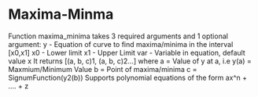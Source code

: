 # Maxima-Minma
Function maxima_minima takes 3 required arguments and 1 optional argument:
  y - Equation of curve to find maxima/minima in the interval [x0,x1]
  x0 - Lower limit
  x1 - Upper Limit
  var - Variable in equation, default value x
It returns [(a, b, c)1, (a, b, c)2...] where
  a = Value of y at a, i.e y(a) = Maxmium/Minimum Value
  b = Point of maxima/minima
  c = SignumFunction(y2(b))
Supports polynomial equations of the form ax^n + .... + z
